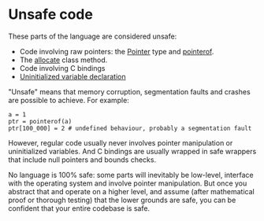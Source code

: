 # Unsafe code

These parts of the language are considered unsafe:

* Code involving raw pointers: the [Pointer](http://crystal-lang.org/api/Pointer.html) type and [pointerof](pointerof.html).
* The [allocate](new,_initialize_and_allocate.html) class method.
* Code involving C bindings
* [Uninitialized variable declaration](declare_var.html)

"Unsafe" means that memory corruption, segmentation faults and crashes are possible to achieve. For example:

```crystal
a = 1
ptr = pointerof(a)
ptr[100_000] = 2 # undefined behaviour, probably a segmentation fault
```

However, regular code usually never involves pointer manipulation or uninitialized variables. And C bindings are usually wrapped in safe wrappers that include null pointers and bounds checks.

No language is 100% safe: some parts will inevitably be low-level, interface with the operating system and involve pointer manipulation. But once you abstract that and operate on a higher level, and assume (after mathematical proof or thorough testing) that the lower grounds are safe, you can be confident that your entire codebase is safe.

